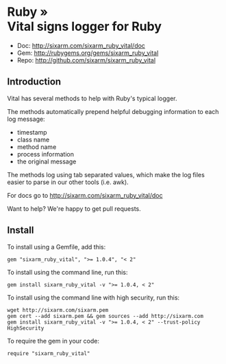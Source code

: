 # Ruby » <br> Vital signs logger for Ruby

* Doc: <http://sixarm.com/sixarm_ruby_vital/doc>
* Gem: <http://rubygems.org/gems/sixarm_ruby_vital>
* Repo: <http://github.com/sixarm/sixarm_ruby_vital>
<!--HEADER-SHUT-->


## Introduction

Vital has several methods to help with Ruby's typical logger.

The methods automatically prepend helpful debugging information 
to each log message:

  * timestamp
  * class name
  * method name
  * process information
  * the original message

The methods log using tab separated values, which make the
log files easier to parse in our other tools (i.e. awk).

For docs go to <http://sixarm.com/sixarm_ruby_vital/doc>

Want to help? We're happy to get pull requests.


<!--INSTALL-OPEN-->

## Install

To install using a Gemfile, add this:

    gem "sixarm_ruby_vital", ">= 1.0.4", "< 2"

To install using the command line, run this:

    gem install sixarm_ruby_vital -v ">= 1.0.4, < 2"

To install using the command line with high security, run this:

    wget http://sixarm.com/sixarm.pem
    gem cert --add sixarm.pem && gem sources --add http://sixarm.com
    gem install sixarm_ruby_vital -v ">= 1.0.4, < 2" --trust-policy HighSecurity

To require the gem in your code:

    require "sixarm_ruby_vital"

<!--INSTALL-SHUT-->

